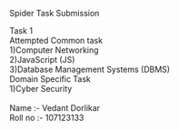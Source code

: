 Spider Task Submission <br>

Task 1
<br>
Attempted Common task<br>
              1)Computer Networking<br>
              2)JavaScript (JS)<br>
              3)Database Management Systems (DBMS)<br>
          Domain Specific Task <br>
              1)Cyber Security<br>
<br>
Name :- Vedant Dorlikar<br>
Roll no :- 107123133<br>
            
